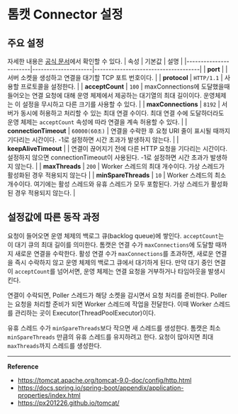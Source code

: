 # 톰캣 Connector 설정

## 주요 설정
자세한 내용은 [공식 문서](https://tomcat.apache.org/tomcat-9.0-doc/config/http.html)에서 확인할 수 있다.
| 속성                  | 기본값                 | 설명                                |
|-----------------------|---------------------|-------------------------------------|
| **port**              |                     | 서버 소켓을 생성하고 연결을 대기할 TCP 포트 번호이다. |
| **protocol**          | `HTTP/1.1`          | 사용할 프로토콜을 설정한다. |
| **acceptCount**       | `100`               | maxConnections에 도달했을때 들어오는 연결 요청에 대해 운영 체제에서 제공하는 대기열의 최대 길이이다. 운영체제는 이 설정을 무시하고 다른 크기를 사용할 수 있다. |
| **maxConnections**    | `8192`              | 서버가 동시에 허용하고 처리할 수 있는 최대 연결 수이다. 최대 연결 수에 도달하더라도 운영 체제는 `acceptCount` 속성에 따라 연결을 계속 허용할 수 있다. |
| **connectionTimeout** | `60000(60초)`        | 연결을 수락한 후 요청 URI 줄이 표시될 때까지 기다리는 시간이다. -1로 설정하면 시간 초과가 발생하지 않는다. |
| **keepAliveTimeout**  |                     | 연결이 끊어지기 전에 다른 HTTP 요청을 기다리는 시간이다. 설정하지 않으면 connectionTimeout이 사용된다. -1로 설정하면 시간 초과가 발생하지 않는다. |
| **maxThreads**        | `200`               | Worker 스레드의 최대 개수이다. 가상 스레드가 활성화된 경우 적용되지 않는다 |
| **minSpareThreads**   | `10`                | Worker 스레드의 최소 개수이다. 여기에는 활성 스레드와 유휴 스레드가 모두 포함된다. 가상 스레드가 활성화된 경우 적용되지 않는다. |

## 설정값에 따른 동작 과정
요청이 들어오면 운영 체제의 백로그 큐(backlog queue)에 쌓인다. `acceptCount`는 이 대기 큐의 최대 길이를 의미한다.
톰캣은 연결 수가 `maxConnections`에 도달할 때까지 새로운 연결을 수락한다.
활성 연결 수가 `maxConnections`를 초과하면, 새로운 연결을 즉시 수락하지 않고 운영 체제의 백로그 큐에서 대기하게 된다. 만약 대기 중인 연결이 `acceptCount`를 넘어서면, 운영 체제는 연결 요청을 거부하거나 타임아웃을 발생시킨다.

연결이 수락되면, Poller 스레드가 해당 소켓을 감시면서 요청 처리를 준비한다.
Poller는 요청을 처리할 준비가 되면 Worker 스레드에 작업을 전달한다.
이때 Worker 스레드를 관리하는 곳이 Executor(ThreadPoolExecutor)이다.

유휴 스레드 수가 `minSpareThreads`보다 작으면 새 스레드를 생성한다. 톰캣은 최소 `minSpareThreads` 만큼의 유휴 스레드를 유지하려고 한다.
요청이 많아지면 최대 `maxThreads`까지 스레드를 생성한다.

---
**Reference**
- https://tomcat.apache.org/tomcat-9.0-doc/config/http.html
- https://docs.spring.io/spring-boot/appendix/application-properties/index.html
- https://px201226.github.io/tomcat/
